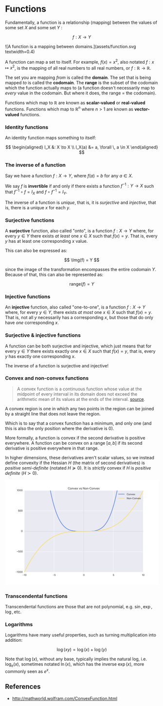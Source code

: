 
$$
\DeclareMathOperator{\Img}{im}
$$


# Functions

Fundamentally, a function is a relationship (mapping) between the values of some set
$X$ and some set $Y$ :

$$ f:X \to Y $$

![A function is a mapping between domains.](assets/function.svg textwidth=0.4)

A function can map a set to itself. For example, $f(x) = x^2$, also notated $f:x
\mapsto x^2$, is the mapping of all
real numbers to all real numbers, or $f:\mathbb R \to \mathbb R$.

The set you are mapping _from_ is called the __domain__.
The set that is being mapped _to_ is called the __codomain__.
The __range__ is the subset of the codomain which the function actually maps to (a
function doesn't necessarily map to _every_ value in the codomain. But where it does,
the range = the codomain).

Functions which map to $\mathbb R$ are known as __scalar-valued__ or __real-valued__ functions.
Functions which map to $\mathbb R^n$ where $n > 1$ are known as __vector-valued__ functions.


### Identity functions

An identity function maps something to itself:

$$
\begin{aligned}
I_X &: X \to X \\
I_X(a) &= a, \forall \, a \in X
\end{aligned}
$$


### The inverse of a function

Say we have a function $f: X \to Y$, where $f(a) = b$ for any $a \in X$.

We say $f$ is __invertible__ if and only if there exists a function $f^{-1}: Y \to X$
such that $f^{-1} \circ f = I_X$ and $f \circ f^{-1} = I_Y$.

The inverse of a function is _unique_, that is, it is _surjective_ and _injective_,
that is, there is a unique $x$ for each $y$.

### Surjective functions

A __surjective__ function, also called "onto", is a function $f: X \to Y$ where, for
every $y \in Y$ there exists _at least_ one $x \in X$ such that $f(x) = y$. That
is, every $y$ has at least one corresponding $x$ value.

This can also be expressed as:

$$ \Img(f) = Y $$

since the image of the transformation encompasses the entire codomain $Y$. Because
of that, this can also be represented as:

$$ \text{range}(f) = Y $$

### Injective functions

An __injective__ function, also called "one-to-one", is a function $f: X \to Y$ where,
for every $y \in Y$, there exists _at most_ one $x \in X$ such that $f(x) = y$.
That is, not all $y$ necessarily has a corresponding $x$, but those that do only
have _one_ corresponding $x$.

### Surjective & injective functions

A function can be both surjective and injective, which just means that for every $y \in Y$ there exists exactly one $x \in X$ such that $f(x) = y$, that is, every $y$
has exactly one corresponding $x$.

The inverse of a function is surjective and injective!

### Convex and non-convex functions

> A convex function is a continuous function whose value at the midpoint of every interval in its domain does not exceed the arithmetic mean of its values at the ends of the interval. [source](http://mathworld.wolfram.com/ConvexFunction.html).

A convex region is one in which any two points in the region can be joined by a straight line that does not leave the region.

Which is to say that a convex function has a minimum, and only one (and this is also the only position where the derivative is 0).

More formally, a function is convex if the second derivative is positive everywhere. A function can be convex on a range $[a,b]$ if its second derivative is positive everywhere in that range.

In higher dimensions, these derivatives aren't scalar values, so we instead define convexity if the Hessian $H$ (the matrix of second derivatives) is _positive semi-definite_ (notated $H \succeq 0$). It is _strictly_ convex if $H$ is _positive definite_ ($H \succ 0$).

![Convex and non-convex functions](assets/convex_nonconvex.svg)

### Transcendental functions

Transcendental functions are those that are not polynomial, e.g. $\sin, \exp, \log, \text{etc}$.

### Logarithms

Logarithms have many useful properties, such as turning multiplication into addition:

$$
\log(xy) = \log(x) + \log(y)
$$

Note that $\log(x)$, without any base, typically implies the natural log, i.e. $\log_e(x)$, sometimes notated $\ln(x)$, which has the inverse $\exp(x)$, more commonly seen as $e^x$.

## References

- <http://mathworld.wolfram.com/ConvexFunction.html>
